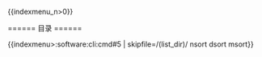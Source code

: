 {{indexmenu_n>0}}

====== 目录 ======


{{indexmenu>:software:cli:cmd#5 | skipfile=/(list_dir)/  nsort dsort msort}}
